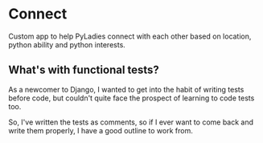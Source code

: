 # Connect

Custom app to help PyLadies connect with each other based on location, python ability and python interests.


## What's with functional tests?

As a newcomer to Django, I wanted to get into the habit of writing tests before code, but couldn't quite face the prospect of learning to code tests too.

So, I've written the tests as comments, so if I ever want to come back and write them properly, I have a good outline to work from.
